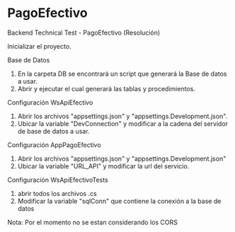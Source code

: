 # PagoEfectivo

Backend Technical Test - PagoEfectivo (Resolución)

Inicializar el proyecto.

Base de Datos

1. En la carpeta DB se encontrará un script que generará la Base de datos a usar.
2. Abrir y ejecutar el cual generará las tablas y procedimientos.

Configuración WsApiEfectivo

1. Abrir los archivos "appsettings.json" y "appsettings.Development.json".
2. Ubicar la variable "DevConnection" y modificar a la cadena del servidor de base de datos a usar.


Configuración AppPagoEfectivo
1. Abrir los archivos "appsettings.json" y "appsettings.Development.json"
2. Ubicar la variable "URL_API" y modificar la url del servicio.


Configuración WsApiEfectivoTests
1. abrir todos los archivos .cs  
2. Modificar la variable "sqlConn" que contiene la conexión a la base de datos


Nota: Por el momento no se estan considerando los CORS


